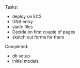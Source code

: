 Tasks:

 - deploy on EC2
 - DNS entry
 - static files
 - Decide on first couple of pages
 - sketch out forms for them

Completed:
 - db setup
 - initial models
